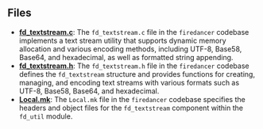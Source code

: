 
## Files
- **[fd_textstream.c](textstream/fd_textstream.c.driver.md)**: The `fd_textstream.c` file in the `firedancer` codebase implements a text stream utility that supports dynamic memory allocation and various encoding methods, including UTF-8, Base58, Base64, and hexadecimal, as well as formatted string appending.
- **[fd_textstream.h](textstream/fd_textstream.h.driver.md)**: The `fd_textstream.h` file in the `firedancer` codebase defines the `fd_textstream` structure and provides functions for creating, managing, and encoding text streams with various formats such as UTF-8, Base58, Base64, and hexadecimal.
- **[Local.mk](textstream/Local.mk.driver.md)**: The `Local.mk` file in the `firedancer` codebase specifies the headers and object files for the `fd_textstream` component within the `fd_util` module.

